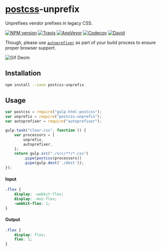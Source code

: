 [postcss](https://github.com/postcss/postcss)-unprefix
=====

Unprefixes vendor prefixes in legacy CSS.

[![NPM version](https://img.shields.io/npm/v/postcss-unprefix.svg?style=flat-square)](https://www.npmjs.com/package/postcss-unprefix)
[![Travis](https://img.shields.io/travis/gucong3000/postcss-unprefix.svg?&label=Linux)](https://travis-ci.org/gucong3000/postcss-unprefix)
[![AppVeyor](https://img.shields.io/appveyor/ci/gucong3000/postcss-unprefix.svg?&label=Windows)](https://ci.appveyor.com/project/gucong3000/postcss-unprefix)
[![Codecov](https://img.shields.io/codecov/c/github/gucong3000/postcss-unprefix.svg)](https://codecov.io/gh/gucong3000/postcss-unprefix)
[![David](https://img.shields.io/david/gucong3000/postcss-unprefix.svg)](https://david-dm.org/gucong3000/postcss-unprefix)

Though, please use [`autoprefixer`](https://github.com/postcss/autoprefixer) as part of your build process to ensure proper browser support.

![Gif Deom](http://ww3.sinaimg.cn/bmiddle/534b48acgw1et7jyprmj3g20b40ciaes.gif)

## Installation

```bash
npm install --save postcss-unprefix
```

## Usage

```javascript
var postcss = require("gulp-html-postcss");
var unprefix = require("postcss-unprefix");
var autoprefixer = require("autoprefixer");

gulp.task("clear-css", function () {
	var processors = [
		unprefix,
		autoprefixer,
	];
	return gulp.src("./src/**/*.css")
		.pipe(postcss(processors))
		.pipe(gulp.dest('./dest'));
});
```

#### Input

```css
.flex {
	display: -webkit-flex;
	display: -moz-flex;
	-webkit-flex: 1;
}
```

#### Output

```css
.flex {
	display: flex;
	flex: 1;
}
```
